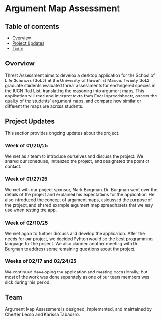 # Argument Map Assessment

## Table of contents

* [Overview](#overview)
* [Project Updates](#project-updates)
* [Team](#team)

## Overview

Threat Assessment aims to develop a desktop application for the School of Life Sciences (SoLS) at the University of Hawaiʻi at Mānoa. Twenty SoLS graduate students evaluated threat assessments for endangered species in the IUCN Red List, translating the reasoning into argument maps. This application will read and interpret texts from Excel spreadsheets, assess the quality of the students' argument maps, and compare how similar or different the maps are across students.

## Project Updates

This section provides ongoing updates about the project.

### Week of 01/20/25 
<!---1/22/24-->

We met as a team to introduce ourselves and discuss the project. We shared our schedules, initialized the project, and designated the point of contact. 


### Week of 01/27/25 
<!--01/28/24-->

We met with our project sponsor, Mark Burgman. Dr. Burgman went over the details of the project and explained his expectations for the application. He also introduced the concept of argument maps, dsicussed the purpose of the project, and shared example argument map spreadhssets that we may use when testing the app. 

### Week of 02/10/25
<!--02/10/24-->

We met again to further discuss and develop the application. After the needs for our project, we decided Pyhton would be the best programming language for the project. We also planned another meeting with Dr. Burgman to address some remaining questions about the project. 

### Weeks of 02/17 and 02/24/25 

We continued developing the application and meeting occasionally, but most of the work was done separately as one of our team members was sick during this period. 


## Team

Argument Map Assessment is designed, implemented, and maintained by Chester Leoso and Karissa Tabadero. 